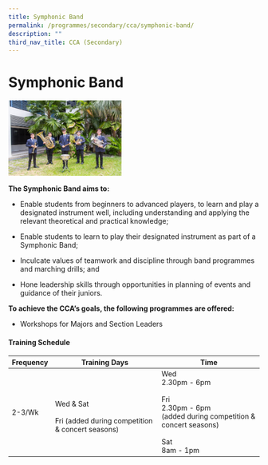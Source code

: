 ```yaml
---
title: Symphonic Band
permalink: /programmes/secondary/cca/symphonic-band/
description: ""
third_nav_title: CCA (Secondary)
---
```

# Symphonic Band

<img src="/images/CCA/Secondary/band2.jpg"  
     style="width:45%">

**The Symphonic Band aims to:**

*   Enable students from beginners to advanced players, to learn and play a designated instrument well, including understanding and applying the relevant theoretical and practical knowledge;  
    
*   Enable students to learn to play their designated instrument as part of a Symphonic Band;  
    
*   Inculcate values of teamwork and discipline through band programmes and marching drills; and  
    
*   Hone leadership skills through opportunities in planning of events and guidance of their juniors.  
    

  

**To achieve the CCA’s goals, the following programmes are offered:**

*   Workshops for Majors and Section Leaders


#### Training Schedule

<table>
<thead>
  <tr>
    <th>Frequency</th>
    <th>Training Days</th>
    <th>Time</th>
  </tr>
</thead>
<tbody>
  <tr>
    <td>2-3/Wk</td>
    <td><br>Wed &amp; Sat<br><br>Fri (added during competition &amp; concert seasons)<br></td>
    <td>Wed<br>2.30pm - 6pm<br><br>Fri<br>2.30pm - 6pm<br>(added during competition &amp; concert seasons)<br><br>Sat<br>8am - 1pm</td>
  </tr>
</tbody>
</table>